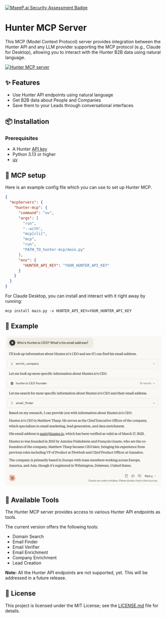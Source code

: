 [![MseeP.ai Security Assessment Badge](https://mseep.net/pr/hunter-io-hunter-mcp-badge.png)](https://mseep.ai/app/hunter-io-hunter-mcp)

# Hunter MCP Server

This MCP (Model Context Protocol) server provides integration between the Hunter API and any LLM provider supporting the MCP protocol (e.g., Claude for Desktop), allowing you to interact with the Hunter B2B data using natural language.

<a href="https://glama.ai/mcp/servers/@hunter-io/hunter-mcp">
  <img width="380" height="200" src="https://glama.ai/mcp/servers/@hunter-io/hunter-mcp/badge" alt="Hunter MCP server" />
</a>

## ✨ Features
- Use Hunter API endpoints using natural language
- Get B2B data about People and Companies
- Save them to your Leads through conversational interfaces

## 📦 Installation

### Prerequisites

- A Hunter [API key](https://hunter.io/api-keys)
- Python 3.13 or higher
- [uv](https://github.com/astral-sh/uv)

## 🔌 MCP setup
Here is an example config file which you can use to set up Hunter MCP.

```json
{
  "mcpServers": {
    "hunter-mcp": {
      "command": "uv",
      "args": [
        "run",
        "--with",
        "mcp[cli]",
        "mcp",
        "run",
        "PATH_TO_hunter-mcp/main.py"
      ],
      "env": {
        "HUNTER_API_KEY": "YOUR_HUNTER_API_KEY"
      }
    }
  }
}
```

For Claude Desktop, you can install and interact with it right away by running:
```
mcp install main.py -v HUNTER_API_KEY=YOUR_HUNTER_API_KEY
```

## 🔎 Example

![Hunter MCP in Claude Desktop](claude_desktop.png)

## 🚀 Available Tools

The Hunter MCP server provides access to various Hunter API endpoints as tools.

The current version offers the following tools:
- Domain Search
- Email Finder
- Email Verifier
- Email Enrichment
- Company Enrichment
- Lead Creation

**Note:** All the Hunter API endpoints are not supported, yet. This will be addressed in a future release.

## 🔑 License

This project is licensed under the MIT License; see the [LICENSE.md](https://github.com/hunter-io/hunter-mcp/blob/main/LICENSE.md) file for details.